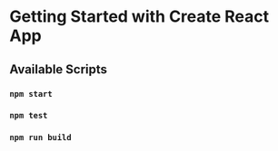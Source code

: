 # Getting Started with Create React App

## Available Scripts

### `npm start`

### `npm test`

### `npm run build`
